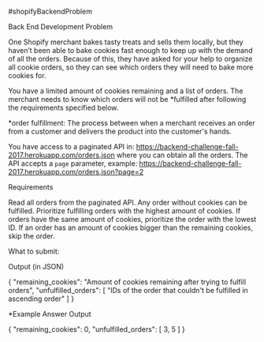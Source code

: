 #shopifyBackendProblem

Back End Development Problem

One Shopify merchant bakes tasty treats and sells them locally, but they haven’t been able to bake cookies fast enough to keep up with the demand of all the orders.  Because of this, they have asked for your help to organize all cookie orders, so they can see which orders they will need to bake more cookies for.

You have a limited amount of cookies remaining and a list of orders. The merchant needs to know which orders will not be *fulfilled after following the requirements specified below.

 *order fulfillment: The process between when a merchant receives an order from a customer and delivers the product into the customer's hands. 

You have access to a paginated API in: https://backend-challenge-fall-2017.herokuapp.com/orders.json 
where you can obtain all the orders. The API accepts a `page` parameter, example: https://backend-challenge-fall-2017.herokuapp.com/orders.json?page=2

Requirements


Read all orders from the paginated API.
Any order without cookies can be fulfilled.
Prioritize fulfilling orders with the highest amount of cookies.
If orders have the same amount of cookies, prioritize the order with the lowest ID.
If an order has an amount of cookies bigger than the remaining cookies, skip the order.



What to submit: 

Output (in JSON)

{
  "remaining_cookies": "Amount of cookies remaining after trying to fulfill orders",
  "unfulfilled_orders": [ "IDs of the order that couldn't be fulfilled in ascending order" ]
}



*Example Answer Output

{
  "remaining_cookies": 0,
  "unfulfilled_orders": [ 3, 5 ]
}
